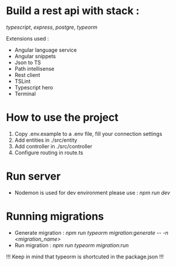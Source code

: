 # Build a rest api with stack :
*typescript*, *express*, *postgre*, *typeorm*

Extensions used :
* Angular language service
* Angular snippets
* Json to TS
* Path intellisense
* Rest client
* TSLint
* Typescript hero
* Terminal

# How to use the project

1. Copy .env.example to a .env file, fill your connection settings
2. Add entities in ./src/entity
3. Add controller in ./src/controller
4. Configure routing in route.ts

# Run server

* Nodemon is used for dev environment please use : *npm run dev*

# Running migrations

* Generate migration : *npm run typeorm migration:generate -- -n <migration_name>*
* Run migration : *npm run typeorm migration:run*

!!! Keep in mind that typeorm is shortcuted in the package.json !!!
 